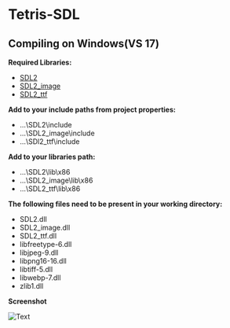 # Tetris-SDL

## Compiling on Windows(VS 17)

**Required Libraries:**
 - [SDL2](https://www.libsdl.org/release/SDL2-devel-2.0.7-VC.zip)
 - [SDL2_image](https://www.libsdl.org/projects/SDL_image/release/SDL2_image-devel-2.0.2-VC.zip)
 - [SDL2_ttf](https://www.libsdl.org/projects/SDL_ttf/release/SDL2_ttf-devel-2.0.14-VC.zip)
 
**Add to your include paths from project properties:**
- ...\SDL2\include
- ...\SDL2_image\include
- ...\SDl2_ttf\include

**Add to your libraries path:**
- ...\SDL2\lib\x86
- ...\SDL2_image\lib\x86
- ...\SDL2_ttf\lib\x86

**The following files need to be present in your working directory:**
- SDL2.dll
- SDL2_image.dll
- SDL2_ttf.dll
- libfreetype-6.dll
- libjpeg-9.dll
- libpng16-16.dll
- libtiff-5.dll
- libwebp-7.dll
- zlib1.dll

**Screenshot**

![Text](https://user-images.githubusercontent.com/30623271/35100182-e25f4e46-fc6b-11e7-8e22-d5a5ccce3296.jpg)




  

